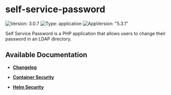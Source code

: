 # self-service-password

![Version: 3.0.7](https://img.shields.io/badge/Version-3.0.7-informational?style=flat-square) ![Type: application](https://img.shields.io/badge/Type-application-informational?style=flat-square) ![AppVersion: "5.3.1"](https://img.shields.io/badge/AppVersion-"5.3.1"-informational?style=flat-square)

Self Service Password is a PHP application that allows users to change their password in an LDAP directory.

## Available Documentation

- [**Changelog**](CHANGELOG)

- [**Container Security**](container-security)

- [**Helm Security**](helm-security)

